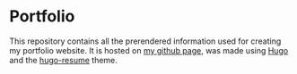 # Portfolio

This repository contains all the prerendered information used for creating my portfolio website. It is hosted on [my github page](nabihestefan.github.io), was made using [Hugo](https://gohugo.io/) and the [hugo-resume](https://github.com/eddiewebb/hugo-resume) theme.
